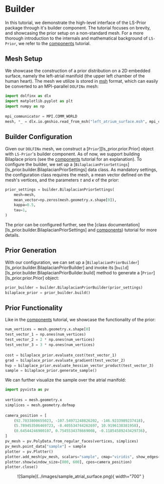 # Builder

In this tutorial, we demonstrate the high-level interface of the LS-Prior package through it's
builder component. The tutorial focuses on brevity, and showcasing the prior setup on a non-standard
mesh. For a more thorough introduction to the internals and mathematical background of `LS-Prior`,
we refer to the [components](./components.md) tutorial.

## Mesh Setup

We showcase the construction of a prior distribution on a 2D embedded surface, namely the
left-atrial manifold (the upper left chamber of the human heart). The mesh we utilize is stored
in [msh](https://gmsh.info/) format, which can easily be converted to an MPI-parallel `DOLFINx`
mesh:

```py
import dolfinx as dlx
import matplotlib.pyplot as plt
import numpy as np

mpi_communicator = MPI.COMM_WORLD
mesh, *_ = dlx.io.gmshio.read_from_msh("left_atrium_surface.msh", mpi_communicator, rank=0, gdim=3)
```

## Builder Configuration

Given our `DOLFINx` mesh, we construct a [`Prior`][ls_prior.prior.Prior] object with `LS-Prior`'s
builder component. As of now, we support building Bilaplace priors (see the [components](./components.md)
tutorial for an explanation). To configure the builder, we set up a [`BilaplacianPriorSettings`][ls_prior.builder.BilaplacianPriorSettings] data class. As mandatory settings, the configuration class requires the
mesh, a mean vector defined on the mesh's vertices, and the parameters $\tau$ and $\kappa$ of the prior:

```py
prior_settings = builder.BilaplacianPriorSettings(
    mesh=mesh,
    mean_vector=np.zeros(mesh.geometry.x.shape[0]),
    kappa=0.5,
    tau=1,
)
```

The prior can be configured further, see the [class documentation][ls_prior.builder.BilaplacianPriorSettings]
and [components](./components.md))
tutorial for more details.


## Prior Generation

With our configuration, we can set up a [`BilaplacianPriorBuilder`][ls_prior.builder.BilaplacianPriorBuilder]
and invoke its [`build`][ls_prior.builder.BilaplacianPriorBuilder.build] method to generate a
[`Prior`][ls_prior.prior.Prior] object:

```py
prior_builder = builder.BilaplacianPriorBuilder(prior_settings)
bilaplace_prior = prior_builder.build()
```

## Prior Functionality

Like in the [components](./components.md) tutorial, we showcase the functionality of the prior:

```py
num_vertices = mesh.geometry.x.shape[0]
test_vector_1 = np.ones(num_vertices)
test_vector_2 = 2 * np.ones(num_vertices)
test_vector_3 = 3 * np.ones(num_vertices)

cost = bilaplace_prior.evaluate_cost(test_vector_1)
grad = bilaplace_prior.evaluate_gradient(test_vector_2)
hvp = bilaplace_prior.evaluate_hessian_vector_product(test_vector_3)
sample = bilaplace_prior.generate_sample()
```

We can further visualize the sample over the atrial manifold:

```py
import pyvista as pv

vertices = mesh.geometry.x
simplices = mesh.geometry.dofmap

camera_position = [
    (92.7033800655023, -107.54971248826202, -146.9233989237418),
    (5.789453506469723, -8.405534744262697, 10.9196138381958),
    (0.64544246900107, 0.7545534378669008, -0.11854589243429736),
]
pv_mesh = pv.PolyData.from_regular_faces(vertices, simplices)
pv_mesh.point_data["sample"] = sample
plotter = pv.Plotter()
plotter.add_mesh(pv_mesh, scalars="sample", cmap="viridis", show_edges=False, show_scalar_bar=True)
plotter.show(window_size=[800, 600], cpos=camera_position)
plotter.close()
```

<figure markdown="span">
  ![Sample](../images/sample_atrial_surface.png){ width="700" }
</figure>
